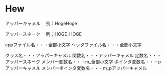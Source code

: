# Hew

アッパーキャメル
　例：HogeHoge
 
アッパースネーク
　例：HOGE_HOGE

cppファイル名・・・全部小文字
ヘッダファイル名・・・全部小文字

クラス名・・・アッパーキャメル
関数名・・・アッパーキャメル
定数名・・・アッパースネーク
メンバー変数名・・・m_全部小文字
ポインタ変数名・・・pアッパーキャメル
メンバーポインタ変数名・・・m_pアッパーキャメル
